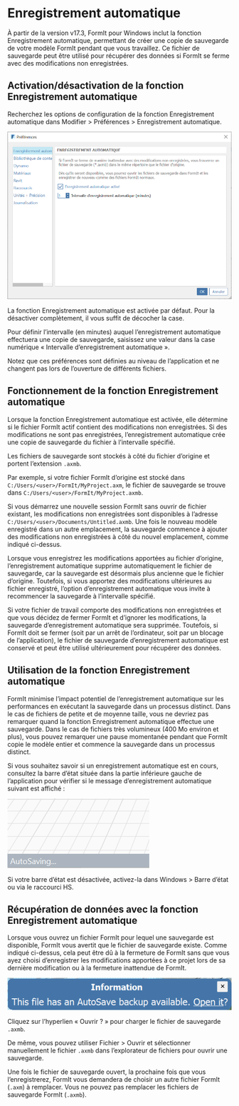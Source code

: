 # Enregistrement automatique

À partir de la version v17.3, FormIt pour Windows inclut la fonction Enregistrement automatique, permettant de créer une copie de sauvegarde de votre modèle FormIt pendant que vous travaillez. Ce fichier de sauvegarde peut être utilisé pour récupérer des données si FormIt se ferme avec des modifications non enregistrées.

## Activation/désactivation de la fonction Enregistrement automatique

Recherchez les options de configuration de la fonction Enregistrement automatique dans Modifier > Préférences > Enregistrement automatique.

![](<../.gitbook/assets/20190613-autosave (1).png>)

La fonction Enregistrement automatique est activée par défaut. Pour la désactiver complètement, il vous suffit de décocher la case.

Pour définir l’intervalle (en minutes) auquel l’enregistrement automatique effectuera une copie de sauvegarde, saisissez une valeur dans la case numérique « Intervalle d’enregistrement automatique ».

Notez que ces préférences sont définies au niveau de l’application et ne changent pas lors de l’ouverture de différents fichiers.

## Fonctionnement de la fonction Enregistrement automatique

Lorsque la fonction Enregistrement automatique est activée, elle détermine si le fichier FormIt actif contient des modifications non enregistrées. Si des modifications ne sont pas enregistrées, l’enregistrement automatique crée une copie de sauvegarde du fichier à l’intervalle spécifié.

Les fichiers de sauvegarde sont stockés à côté du fichier d’origine et portent l’extension `.axmb`.

Par exemple, si votre fichier FormIt d’origine est stocké dans `C:/Users/<user>/FormIt/MyProject.axm`, le fichier de sauvegarde se trouve dans `C:/Users/<user>/FormIt/MyProject.axmb`.

Si vous démarrez une nouvelle session FormIt sans ouvrir de fichier existant, les modifications non enregistrées sont disponibles à l’adresse `C:/Users/<user>/Documents/Untitled.axmb`. Une fois le nouveau modèle enregistré dans un autre emplacement, la sauvegarde commence à ajouter des modifications non enregistrées à côté du nouvel emplacement, comme indiqué ci-dessus.

Lorsque vous enregistrez les modifications apportées au fichier d’origine, l’enregistrement automatique supprime automatiquement le fichier de sauvegarde, car la sauvegarde est désormais plus ancienne que le fichier d’origine. Toutefois, si vous apportez des modifications ultérieures au fichier enregistré, l’option d’enregistrement automatique vous invite à recommencer la sauvegarde à l’intervalle spécifié.

Si votre fichier de travail comporte des modifications non enregistrées et que vous décidez de fermer FormIt et d’ignorer les modifications, la sauvegarde d’enregistrement automatique sera supprimée. Toutefois, si FormIt doit se fermer (soit par un arrêt de l’ordinateur, soit par un blocage de l’application), le fichier de sauvegarde d’enregistrement automatique est conservé et peut être utilisé ultérieurement pour récupérer des données.

## Utilisation de la fonction Enregistrement automatique

FormIt minimise l’impact potentiel de l’enregistrement automatique sur les performances en exécutant la sauvegarde dans un processus distinct. Dans le cas de fichiers de petite et de moyenne taille, vous ne devriez pas remarquer quand la fonction Enregistrement automatique effectue une sauvegarde. Dans le cas de fichiers très volumineux (400 Mo environ et plus), vous pouvez remarquer une pause momentanée pendant que FormIt copie le modèle entier et commence la sauvegarde dans un processus distinct.

Si vous souhaitez savoir si un enregistrement automatique est en cours, consultez la barre d’état située dans la partie inférieure gauche de l’application pour vérifier si le message d’enregistrement automatique suivant est affiché :

![](../.gitbook/assets/20190613-autosave-status-bar.png)

Si votre barre d’état est désactivée, activez-la dans Windows > Barre d’état ou via le raccourci HS.

## Récupération de données avec la fonction Enregistrement automatique

Lorsque vous ouvrez un fichier FormIt pour lequel une sauvegarde est disponible, FormIt vous avertit que le fichier de sauvegarde existe. Comme indiqué ci-dessus, cela peut être dû à la fermeture de FormIt sans que vous ayez choisi d’enregistrer les modifications apportées à ce projet lors de sa dernière modification ou à la fermeture inattendue de FormIt.

![](../.gitbook/assets/20190613-autosave-notification.png)

Cliquez sur l’hyperlien « Ouvrir ? » pour charger le fichier de sauvegarde `.axmb`.

De même, vous pouvez utiliser Fichier > Ouvrir et sélectionner manuellement le fichier `.axmb` dans l’explorateur de fichiers pour ouvrir une sauvegarde.

Une fois le fichier de sauvegarde ouvert, la prochaine fois que vous l’enregistrerez, FormIt vous demandera de choisir un autre fichier FormIt (`.axm`) à remplacer. Vous ne pouvez pas remplacer les fichiers de sauvegarde FormIt (`.axmb`).

